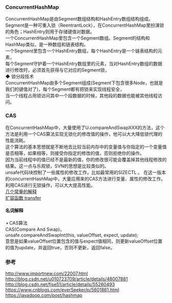 ### ConcurrentHashMap    

ConcurrentHashMap是由Segment数组结构和HashEntry数组结构组成。  
Segment是一种可重入锁（ReentrantLock），在ConcurrentHashMap里扮演锁的角色；HashEntry则用于存储键值对数据。  
一个ConcurrentHashMap里包含一个Segment数组。Segment的结构和HashMap类似，是一种数组和链表结构。  
一个Segment里包含一个HashEntry数组，每个HashEntry是一个链表结构的元素，  
每个Segment守护着一个HashEntry数组里的元素，当对HashEntry数组的数据进行修改时，必须首先获得与它对应的Segment锁，  
◆ 锁分段技术  
ConcurrentHashMap由多个Segment组成(Segment下包含很多Node，也就是我们的键值对了)，每个Segment都有把锁来实现线程安全，  
当一个线程占用锁访问其中一个段数据的时候，其他段的数据也能被其他线程访问。  

### CAS  
在ConcurrentHashMap中，大量使用了U.compareAndSwapXXX的方法，这个方法是利用一个CAS算法实现无锁化的修改值的操作，他可以大大降低锁代理的性能消耗。   
这个算法的基本思想就是不断地去比较当前内存中的变量值与你指定的一个变量值是否相等，如果相等，则接受你指定的修改的值，否则拒绝你的操作。  
因为当前线程中的值已经不是最新的值，你的修改很可能会覆盖掉其他线程修改的结果。这一点与乐观锁，SVN的思想是比较类似的。  
unsafe代码块控制了一些属性的修改工作，比如最常用的SIZECTL 。 在这一版本的concurrentHashMap中，大量应用来的CAS方法进行变量、属性的修改工作。   
利用CAS进行无锁操作，可以大大提高性能。    
[几个常量的解释](library/constants.md)  
[扩容函数 transfer](library/fun_transfer.md)  

#### 名词解释  
◑ CAS算法   
CAS(Compare And Swap)，  
unsafe.compareAndSwapInt(this, valueOffset, expect, update);   
意思是如果valueOffset位置包含的值与expect值相同，则更新valueOffset位置的值为update，并返回true，否则不更新，返回false。  


### 参考  
http://www.importnew.com/22007.html  
http://blog.csdn.net/u010723709/article/details/48007881  
http://blog.csdn.net/fjse51/article/details/55260493  
https://www.cnblogs.com/everSeeker/p/5601861.html   
https://javadoop.com/post/hashmap  




